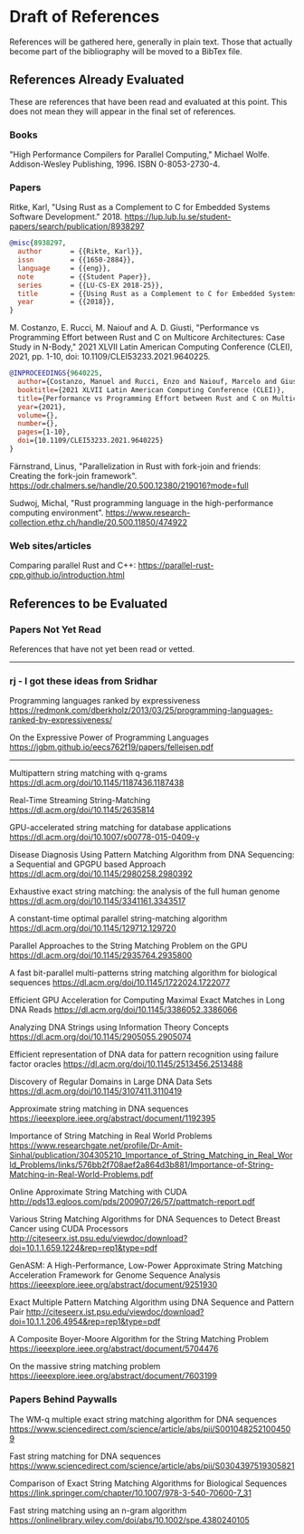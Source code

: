 # Draft of References

References will be gathered here, generally in plain text. Those that actually
become part of the bibliography will be moved to a BibTex file.

## References Already Evaluated

These are references that have been read and evaluated at this point. This does
not mean they will appear in the final set of references.

### Books

"High Performance Compilers for Parallel Computing," Michael Wolfe.
Addison-Wesley Publishing, 1996. ISBN 0-8053-2730-4.

### Papers

Ritke, Karl, "Using Rust as a Complement to C for Embedded Systems Software
Development." 2018.
<https://lup.lub.lu.se/student-papers/search/publication/8938297>

```BibTex
@misc{8938297,
  author       = {{Rikte, Karl}},
  issn         = {{1650-2884}},
  language     = {{eng}},
  note         = {{Student Paper}},
  series       = {{LU-CS-EX 2018-25}},
  title        = {{Using Rust as a Complement to C for Embedded Systems Software Development}},
  year         = {{2018}},
}
```

M. Costanzo, E. Rucci, M. Naiouf and A. D. Giusti, "Performance vs Programming
Effort between Rust and C on Multicore Architectures: Case Study in N-Body,"
2021 XLVII Latin American Computing Conference (CLEI), 2021, pp. 1-10, doi:
10.1109/CLEI53233.2021.9640225.

```BibTex
@INPROCEEDINGS{9640225,
  author={Costanzo, Manuel and Rucci, Enzo and Naiouf, Marcelo and Giusti, Armando De},
  booktitle={2021 XLVII Latin American Computing Conference (CLEI)},
  title={Performance vs Programming Effort between Rust and C on Multicore Architectures: Case Study in N-Body},
  year={2021},
  volume={},
  number={},
  pages={1-10},
  doi={10.1109/CLEI53233.2021.9640225}
}
```

Färnstrand, Linus, "Parallelization in Rust with fork-join and friends:
Creating the fork-join framework".
<https://odr.chalmers.se/handle/20.500.12380/219016?mode=full>

Sudwoj, Michal, "Rust programming language in the high-performance computing
environment".
<https://www.research-collection.ethz.ch/handle/20.500.11850/474922>

### Web sites/articles

Comparing parallel Rust and C++:
<https://parallel-rust-cpp.github.io/introduction.html>

## References to be Evaluated



### Papers Not Yet Read

References that have not yet been read or vetted.

---

### rj - I got these ideas from Sridhar

Programming languages ranked by expressiveness
https://redmonk.com/dberkholz/2013/03/25/programming-languages-ranked-by-expressiveness/

On the Expressive Power of Programming Languages
<https://jgbm.github.io/eecs762f19/papers/felleisen.pdf>

---

Multipattern string matching with q-grams
<https://dl.acm.org/doi/10.1145/1187436.1187438>

Real-Time Streaming String-Matching
<https://dl.acm.org/doi/10.1145/2635814>

GPU-accelerated string matching for database applications
<https://dl.acm.org/doi/10.1007/s00778-015-0409-y>

Disease Diagnosis Using Pattern Matching Algorithm from DNA Sequencing: a Sequential and GPGPU based Approach
<https://dl.acm.org/doi/10.1145/2980258.2980392>

Exhaustive exact string matching: the analysis of the full human genome
<https://dl.acm.org/doi/10.1145/3341161.3343517>

A constant-time optimal parallel string-matching algorithm
<https://dl.acm.org/doi/10.1145/129712.129720>

Parallel Approaches to the String Matching Problem on the GPU
<https://dl.acm.org/doi/10.1145/2935764.2935800>

A fast bit-parallel multi-patterns string matching algorithm for biological sequences
<https://dl.acm.org/doi/10.1145/1722024.1722077>

Efficient GPU Acceleration for Computing Maximal Exact Matches in Long DNA Reads
<https://dl.acm.org/doi/10.1145/3386052.3386066>

Analyzing DNA Strings using Information Theory Concepts
<https://dl.acm.org/doi/10.1145/2905055.2905074>

Efficient representation of DNA data for pattern recognition using failure factor oracles
<https://dl.acm.org/doi/10.1145/2513456.2513488>

Discovery of Regular Domains in Large DNA Data Sets
<https://dl.acm.org/doi/10.1145/3107411.3110419>

Approximate string matching in DNA sequences
<https://ieeexplore.ieee.org/abstract/document/1192395>

Importance of String Matching in Real World Problems
<https://www.researchgate.net/profile/Dr-Amit-Sinhal/publication/304305210_Importance_of_String_Matching_in_Real_World_Problems/links/576bb2f708aef2a864d3b881/Importance-of-String-Matching-in-Real-World-Problems.pdf>

Online Approximate String Matching with CUDA
<http://pds13.egloos.com/pds/200907/26/57/pattmatch-report.pdf>

Various String Matching Algorithms for DNA Sequences to Detect Breast Cancer using CUDA Processors
<http://citeseerx.ist.psu.edu/viewdoc/download?doi=10.1.1.659.1224&rep=rep1&type=pdf>

GenASM: A High-Performance, Low-Power Approximate String Matching Acceleration Framework for Genome Sequence Analysis
<https://ieeexplore.ieee.org/abstract/document/9251930>

Exact Multiple Pattern Matching Algorithm using DNA Sequence and Pattern Pair
<http://citeseerx.ist.psu.edu/viewdoc/download?doi=10.1.1.206.4954&rep=rep1&type=pdf>

A Composite Boyer-Moore Algorithm for the String Matching Problem
<https://ieeexplore.ieee.org/abstract/document/5704476>

On the massive string matching problem
<https://ieeexplore.ieee.org/abstract/document/7603199>

### Papers Behind Paywalls

The WM-q multiple exact string matching algorithm for DNA sequences
<https://www.sciencedirect.com/science/article/abs/pii/S0010482521004509>

Fast string matching for DNA sequences
<https://www.sciencedirect.com/science/article/abs/pii/S0304397519305821>

Comparison of Exact String Matching Algorithms for Biological Sequences
<https://link.springer.com/chapter/10.1007/978-3-540-70600-7_31>

Fast string matching using an n-gram algorithm
<https://onlinelibrary.wiley.com/doi/abs/10.1002/spe.4380240105>
